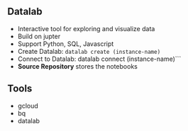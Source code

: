 ## Datalab

- Interactive tool for exploring and visualize data
- Build on jupter
- Support Python, SQL, Javascript
- Create Datalab: ```datalab create (instance-name)```
- Connect to Datalab: datalab connect (instance-name)```
- **Source Repository** stores the notebooks  

## Tools
- gcloud
- bq
- datalab
